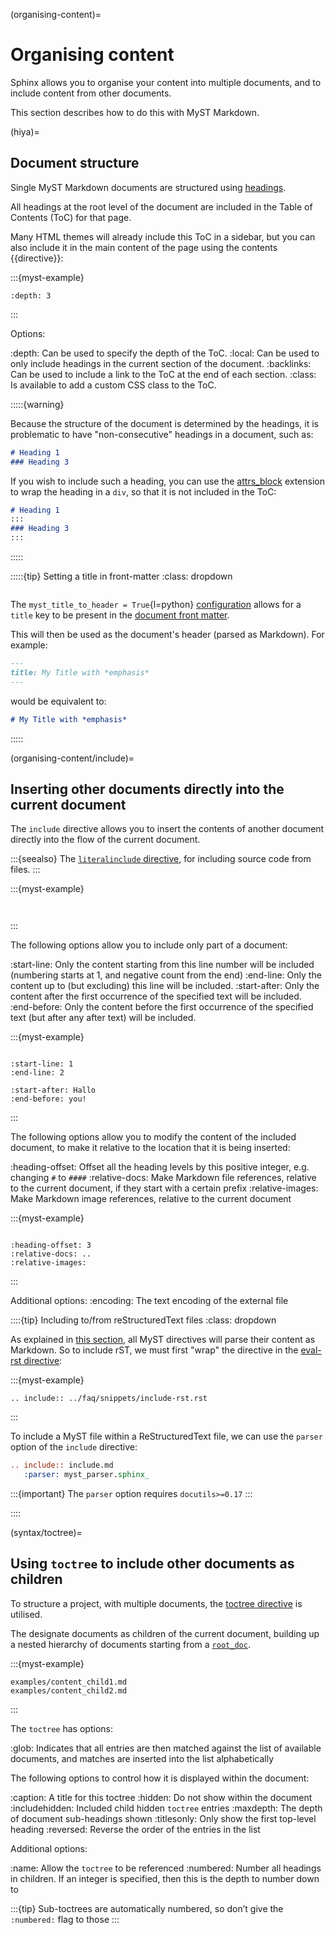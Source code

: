 
(organising-content)=
# Organising content

Sphinx allows you to organise your content into multiple documents, and to include content from other documents.

This section describes how to do this with MyST Markdown.

(hiya)=
## Document structure

Single MyST Markdown documents are structured using [headings](typography.md#headings).

All headings at the root level of the document are included in the Table of Contents (ToC) for that page.

Many HTML themes will already include this ToC in a sidebar, but you can also include it in the main content of the page using the contents {{directive}}:

:::{myst-example}
```{contents} Table of Contents
:depth: 3
```
:::

Options:

:depth: Can be used to specify the depth of the ToC.
:local: Can be used to only include headings in the current section of the document.
:backlinks: Can be used to include a link to the ToC at the end of each section.
:class: Is available to add a custom CSS class to the ToC.

:::::{warning}

Because the structure of the document is determined by the headings, it is problematic to have "non-consecutive" headings in a document, such as:

```md
# Heading 1
### Heading 3
```

If you wish to include such a heading, you can use the [attrs_block](#syntax/attributes/block) extension to wrap the heading in a `div`, so that it is not included in the ToC:

```md
# Heading 1
:::
### Heading 3
:::
```

:::::


:::::{tip} Setting a title in front-matter
:class: dropdown

```{versionadded} 0.17.0
```

The `myst_title_to_header = True`{l=python} [configuration](#sphinx/config-options)
allows for a `title` key to be present in the [document front matter](#syntax/frontmatter).

This will then be used as the document's header (parsed as Markdown).
For example:

```md
---
title: My Title with *emphasis*
---
```

would be equivalent to:

```md
# My Title with *emphasis*
```

:::::

(organising-content/include)=
## Inserting other documents directly into the current document

The `include` directive allows you to insert the contents of another document directly into the flow of the current document.

:::{seealso}
The [`literalinclude` directive](#syntax/literalinclude), for including source code from files.
:::

:::{myst-example}
```{literalinclude} example.txt
```

```{include} example.txt
```
:::

The following options allow you to include only part of a document:

:start-line: Only the content starting from this line number will be included (numbering starts at 1, and negative count from the end)
:end-line: Only the content up to (but excluding) this line will be included.
:start-after: Only the content after the first occurrence of the specified text will be included.
:end-before: Only the content before the first occurrence of the specified text (but after any after text) will be included.

:::{myst-example}
```{literalinclude} example.txt
```

```{include} example.txt
:start-line: 1
:end-line: 2
```

```{include} example.txt
:start-after: Hallo
:end-before: you!
```
:::

The following options allow you to modify the content of the included document,
to make it relative to the location that it is being inserted:

:heading-offset: Offset all the heading levels by this positive integer, e.g. changing `#` to `####`
:relative-docs: Make Markdown file references, relative to the current document, if they start with a certain prefix
:relative-images: Make Markdown image references, relative to the current document

:::{myst-example}
```{literalinclude} examples/example_relative_include.txt
```

```{include} examples/example_relative_include.txt
:heading-offset: 3
:relative-docs: ..
:relative-images:
```
:::

Additional options:
:encoding: The text encoding of the external file

::::{tip} Including to/from reStructuredText files
:class: dropdown

As explained in [this section](#syntax/directives/parsing), all MyST directives will parse their content as Markdown.
So to include rST, we must first "wrap" the directive in the [eval-rst directive](#syntax/directives/parsing):

:::{myst-example}
```{eval-rst}
.. include:: ../faq/snippets/include-rst.rst
```
:::

To include a MyST file within a ReStructuredText file, we can use the `parser` option of the `include` directive:

```rst
.. include:: include.md
   :parser: myst_parser.sphinx_
```

:::{important}
The `parser` option requires `docutils>=0.17`
:::

::::

(syntax/toctree)=
## Using `toctree` to include other documents as children

To structure a project, with multiple documents, the [toctree directive](inv:sphinx:*:directive#toctree) is utilised.

The designate documents as children of the current document,
building up a nested hierarchy of documents starting from a [`root_doc`](inv:sphinx:*:confval#root_doc).

:::{myst-example}
```{toctree}
examples/content_child1.md
examples/content_child2.md
```
:::

The `toctree` has options:

:glob: Indicates that all entries are then matched against the list of available documents,
    and matches are inserted into the list alphabetically

The following options to control how it is displayed within the document:

:caption: A title for this toctree
:hidden: Do not show within the document
:includehidden: Included child hidden `toctree` entries
:maxdepth: The depth of document sub-headings shown
:titlesonly: Only show the first top-level heading
:reversed: Reverse the order of the entries in the list

Additional options:

:name: Allow the `toctree` to be referenced
:numbered: Number all headings in children. If an integer is specified, then this is the depth to number down to

:::{tip}
Sub-toctrees are automatically numbered, so don’t give the `:numbered:` flag to those
:::
